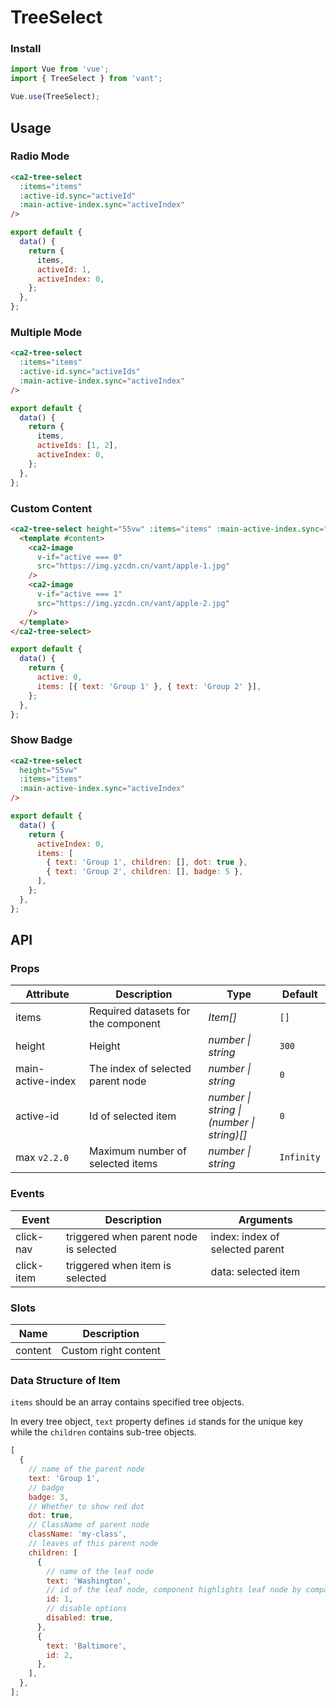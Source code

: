 # TreeSelect

### Install

```js
import Vue from 'vue';
import { TreeSelect } from 'vant';

Vue.use(TreeSelect);
```

## Usage

### Radio Mode

```html
<ca2-tree-select
  :items="items"
  :active-id.sync="activeId"
  :main-active-index.sync="activeIndex"
/>
```

```js
export default {
  data() {
    return {
      items,
      activeId: 1,
      activeIndex: 0,
    };
  },
};
```

### Multiple Mode

```html
<ca2-tree-select
  :items="items"
  :active-id.sync="activeIds"
  :main-active-index.sync="activeIndex"
/>
```

```js
export default {
  data() {
    return {
      items,
      activeIds: [1, 2],
      activeIndex: 0,
    };
  },
};
```

### Custom Content

```html
<ca2-tree-select height="55vw" :items="items" :main-active-index.sync="active">
  <template #content>
    <ca2-image
      v-if="active === 0"
      src="https://img.yzcdn.cn/vant/apple-1.jpg"
    />
    <ca2-image
      v-if="active === 1"
      src="https://img.yzcdn.cn/vant/apple-2.jpg"
    />
  </template>
</ca2-tree-select>
```

```js
export default {
  data() {
    return {
      active: 0,
      items: [{ text: 'Group 1' }, { text: 'Group 2' }],
    };
  },
};
```

### Show Badge

```html
<ca2-tree-select
  height="55vw"
  :items="items"
  :main-active-index.sync="activeIndex"
/>
```

```js
export default {
  data() {
    return {
      activeIndex: 0,
      items: [
        { text: 'Group 1', children: [], dot: true },
        { text: 'Group 2', children: [], badge: 5 },
      ],
    };
  },
};
```

## API

### Props

| Attribute | Description | Type | Default |
| --- | --- | --- | --- |
| items | Required datasets for the component | _Item[]_ | `[]` |
| height | Height | _number \| string_ | `300` |
| main-active-index | The index of selected parent node | _number \| string_ | `0` |
| active-id | Id of selected item | _number \| string \|<br>(number \| string)[]_ | `0` |
| max `v2.2.0` | Maximum number of selected items | _number \| string_ | `Infinity` |

### Events

| Event | Description | Arguments |
| --- | --- | --- |
| click-nav | triggered when parent node is selected | index: index of selected parent |
| click-item | triggered when item is selected | data: selected item |

### Slots

| Name    | Description          |
| ------- | -------------------- |
| content | Custom right content |

### Data Structure of Item

`items` should be an array contains specified tree objects.

In every tree object, `text` property defines `id` stands for the unique key while the `children` contains sub-tree objects.

```js
[
  {
    // name of the parent node
    text: 'Group 1',
    // badge
    badge: 3,
    // Whether to show red dot
    dot: true,
    // ClassName of parent node
    className: 'my-class',
    // leaves of this parent node
    children: [
      {
        // name of the leaf node
        text: 'Washington',
        // id of the leaf node, component highlights leaf node by comparing the activeId with this.
        id: 1,
        // disable options
        disabled: true,
      },
      {
        text: 'Baltimore',
        id: 2,
      },
    ],
  },
];
```
